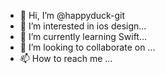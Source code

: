 - 👋 Hi, I’m @happyduck-git
- 👀 I’m interested in ios design...
- 🌱 I’m currently learning Swift...
- 💞️ I’m looking to collaborate on ...
- 📫 How to reach me ...

<!---
happyduck-git/happyduck-git is a ✨ special ✨ repository because its `README.md` (this file) appears on your GitHub profile.
You can click the Preview link to take a look at your changes.
--->
